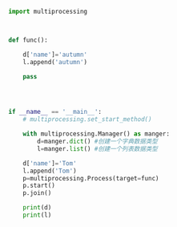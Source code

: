 
<BlogInfo id="507" title="29.Manager实现进程间的通信" author="白日梦想猿" pv=0 read_times=0 pre_cost_time="0分21秒" category="并发编程" tag_list="['并发编程']" create_time="2022.03.05 17:15:19" update_time="2022.03.05 17:53:59" />

```python
import multiprocessing



def func():

    d['name']='autumn'
    l.append('autumn')

    pass




if __name__ == '__main__':
    # multiprocessing.set_start_method()

    with multiprocessing.Manager() as manger:
        d=manger.dict() #创建一个字典数据类型
        l=manger.list() #创建一个列表数据类型

    d['name']='Tom'
    l.append('Tom')
    p=multiprocessing.Process(target=func)
    p.start()
    p.join()

    print(d)
    print(l)














```

